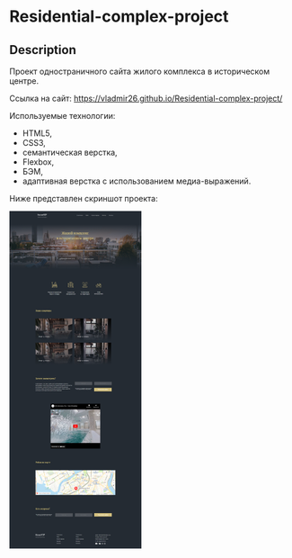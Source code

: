 <h1>Residential-complex-project</h1>

<h2>Description</h2>
Проект одностраничного сайта жилого комплекса в историческом центре.

Ссылка на сайт:   https://vladmir26.github.io/Residential-complex-project/ 

Используемые технологии: 
- HTML5,
- CSS3,
- семантическая верстка,
- Flexbox,
- БЭМ,
- адаптивная верстка с использованием медиа-выражений.

Ниже представлен скриншот проекта:

<img src='./img/Residential-complex-project.png' height='600' alt=''/>
